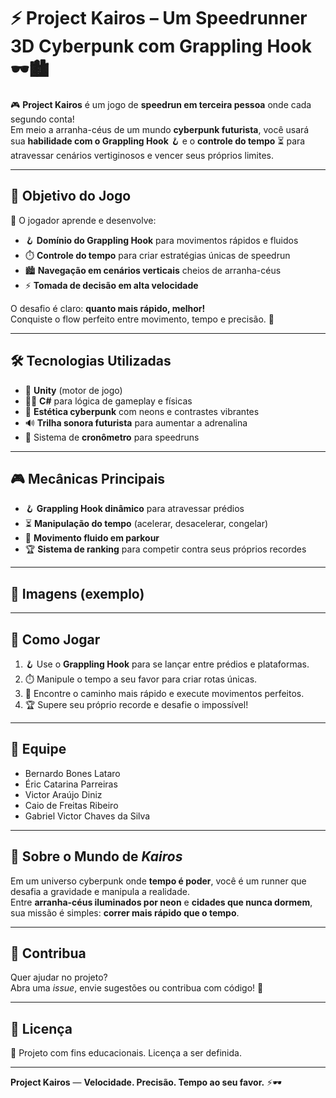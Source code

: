 # ⚡ Project Kairos – Um Speedrunner 3D Cyberpunk com Grappling Hook 🕶️🏙️

🎮 **Project Kairos** é um jogo de **speedrun em terceira pessoa** onde cada segundo conta!  
Em meio a arranha-céus de um mundo **cyberpunk futurista**, você usará sua **habilidade com o Grappling Hook** 🪝 e o **controle do tempo** ⏳ para atravessar cenários vertiginosos e vencer seus próprios limites.  

---

## 🎯 Objetivo do Jogo

🧠 O jogador aprende e desenvolve:

- 🪝 **Domínio do Grappling Hook** para movimentos rápidos e fluidos  
- ⏱️ **Controle do tempo** para criar estratégias únicas de speedrun  
- 🏙️ **Navegação em cenários verticais** cheios de arranha-céus  
- ⚡ **Tomada de decisão em alta velocidade**  

O desafio é claro: **quanto mais rápido, melhor!**  
Conquiste o flow perfeito entre movimento, tempo e precisão. 🚀  

---

## 🛠️ Tecnologias Utilizadas

- 🧩 **Unity** (motor de jogo)  
- 👨‍💻 **C#** para lógica de gameplay e físicas  
- 🎨 **Estética cyberpunk** com neons e contrastes vibrantes  
- 🔊 **Trilha sonora futurista** para aumentar a adrenalina  
- 💾 Sistema de **cronômetro** para speedruns  

---

## 🎮 Mecânicas Principais

- 🪝 **Grappling Hook dinâmico** para atravessar prédios  
- ⏳ **Manipulação do tempo** (acelerar, desacelerar, congelar)  
- 🏃 **Movimento fluido em parkour**
- 🏆 **Sistema de ranking** para competir contra seus próprios recordes  

---

## 📸 Imagens (exemplo)


---

## 🚀 Como Jogar

1. 🪝 Use o **Grappling Hook** para se lançar entre prédios e plataformas.  
2. ⏱️ Manipule o tempo a seu favor para criar rotas únicas.  
3. 🏃 Encontre o caminho mais rápido e execute movimentos perfeitos.  
4. 🏆 Supere seu próprio recorde e desafie o impossível!  

---

## 👥 Equipe

- Bernardo Bones Lataro  
- Éric Catarina Parreiras  
- Victor Araújo Diniz  
- Caio de Freitas Ribeiro  
- Gabriel Victor Chaves da Silva  

---

## 🌌 Sobre o Mundo de *Kairos*

Em um universo cyberpunk onde **tempo é poder**, você é um runner que desafia a gravidade e manipula a realidade.  
Entre **arranha-céus iluminados por neon** e **cidades que nunca dormem**, sua missão é simples: **correr mais rápido que o tempo**.  

---

## 🐾 Contribua

Quer ajudar no projeto?  
Abra uma *issue*, envie sugestões ou contribua com código! 🤝  

---

## 📜 Licença

📝 Projeto com fins educacionais. Licença a ser definida.  

---

**Project Kairos** — **Velocidade. Precisão. Tempo ao seu favor.** ⚡🕶️

